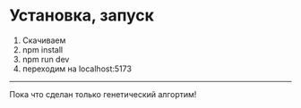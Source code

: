 # Установка, запуск
1. Скачиваем
2. npm install
3. npm run dev
4. переходим на localhost:5173 
___
Пока что сделан только генетический алгортим!
